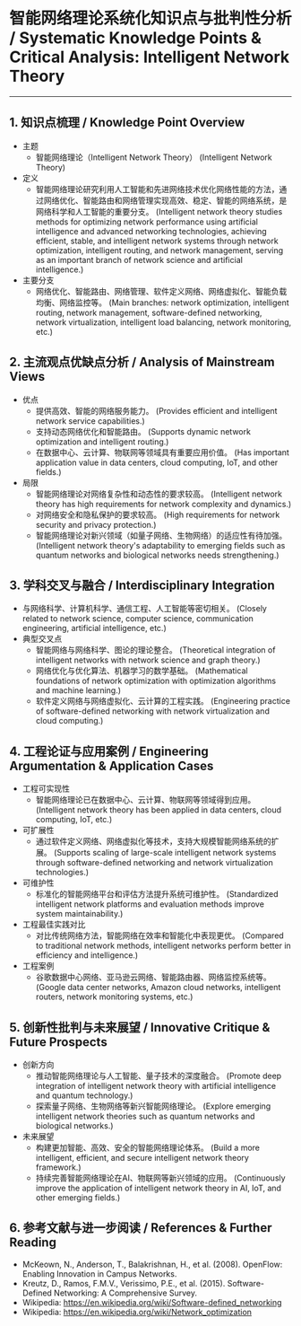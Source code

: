# 智能网络理论系统化知识点与批判性分析 / Systematic Knowledge Points & Critical Analysis: Intelligent Network Theory

---

## 1. 知识点梳理 / Knowledge Point Overview

- 主题
  - 智能网络理论（Intelligent Network Theory）
      (Intelligent Network Theory)
- 定义
  - 智能网络理论研究利用人工智能和先进网络技术优化网络性能的方法，通过网络优化、智能路由和网络管理实现高效、稳定、智能的网络系统，是网络科学和人工智能的重要分支。
      (Intelligent network theory studies methods for optimizing network performance using artificial intelligence and advanced networking technologies, achieving efficient, stable, and intelligent network systems through network optimization, intelligent routing, and network management, serving as an important branch of network science and artificial intelligence.)
- 主要分支
  - 网络优化、智能路由、网络管理、软件定义网络、网络虚拟化、智能负载均衡、网络监控等。
      (Main branches: network optimization, intelligent routing, network management, software-defined networking, network virtualization, intelligent load balancing, network monitoring, etc.)

## 2. 主流观点优缺点分析 / Analysis of Mainstream Views

- 优点
  - 提供高效、智能的网络服务能力。
      (Provides efficient and intelligent network service capabilities.)
  - 支持动态网络优化和智能路由。
      (Supports dynamic network optimization and intelligent routing.)
  - 在数据中心、云计算、物联网等领域具有重要应用价值。
      (Has important application value in data centers, cloud computing, IoT, and other fields.)
- 局限
  - 智能网络理论对网络复杂性和动态性的要求较高。
      (Intelligent network theory has high requirements for network complexity and dynamics.)
  - 对网络安全和隐私保护的要求较高。
      (High requirements for network security and privacy protection.)
  - 智能网络理论对新兴领域（如量子网络、生物网络）的适应性有待加强。
      (Intelligent network theory's adaptability to emerging fields such as quantum networks and biological networks needs strengthening.)

## 3. 学科交叉与融合 / Interdisciplinary Integration

- 与网络科学、计算机科学、通信工程、人工智能等密切相关。
  (Closely related to network science, computer science, communication engineering, artificial intelligence, etc.)
- 典型交叉点
  - 智能网络与网络科学、图论的理论整合。
      (Theoretical integration of intelligent networks with network science and graph theory.)
  - 网络优化与优化算法、机器学习的数学基础。
      (Mathematical foundations of network optimization with optimization algorithms and machine learning.)
  - 软件定义网络与网络虚拟化、云计算的工程实践。
      (Engineering practice of software-defined networking with network virtualization and cloud computing.)

## 4. 工程论证与应用案例 / Engineering Argumentation & Application Cases

- 工程可实现性
  - 智能网络理论已在数据中心、云计算、物联网等领域得到应用。
      (Intelligent network theory has been applied in data centers, cloud computing, IoT, etc.)
- 可扩展性
  - 通过软件定义网络、网络虚拟化等技术，支持大规模智能网络系统的扩展。
      (Supports scaling of large-scale intelligent network systems through software-defined networking and network virtualization technologies.)
- 可维护性
  - 标准化的智能网络平台和评估方法提升系统可维护性。
      (Standardized intelligent network platforms and evaluation methods improve system maintainability.)
- 工程最佳实践对比
  - 对比传统网络方法，智能网络在效率和智能化中表现更优。
      (Compared to traditional network methods, intelligent networks perform better in efficiency and intelligence.)
- 工程案例
  - 谷歌数据中心网络、亚马逊云网络、智能路由器、网络监控系统等。
      (Google data center networks, Amazon cloud networks, intelligent routers, network monitoring systems, etc.)

## 5. 创新性批判与未来展望 / Innovative Critique & Future Prospects

- 创新方向
  - 推动智能网络理论与人工智能、量子技术的深度融合。
      (Promote deep integration of intelligent network theory with artificial intelligence and quantum technology.)
  - 探索量子网络、生物网络等新兴智能网络理论。
      (Explore emerging intelligent network theories such as quantum networks and biological networks.)
- 未来展望
  - 构建更加智能、高效、安全的智能网络理论体系。
      (Build a more intelligent, efficient, and secure intelligent network theory framework.)
  - 持续完善智能网络理论在AI、物联网等新兴领域的应用。
      (Continuously improve the application of intelligent network theory in AI, IoT, and other emerging fields.)

## 6. 参考文献与进一步阅读 / References & Further Reading

- McKeown, N., Anderson, T., Balakrishnan, H., et al. (2008). OpenFlow: Enabling Innovation in Campus Networks.
- Kreutz, D., Ramos, F.M.V., Verissimo, P.E., et al. (2015). Software-Defined Networking: A Comprehensive Survey.
- Wikipedia: <https://en.wikipedia.org/wiki/Software-defined_networking>
- Wikipedia: <https://en.wikipedia.org/wiki/Network_optimization>
